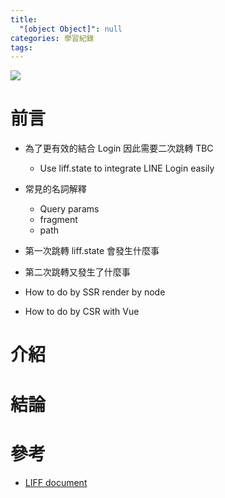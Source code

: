 ```yaml
---
title:
  "[object Object]": null
categories: 學習紀錄
tags:
---
```


![](https://i.imgur.com/0QAGPDc.png)

# 前言

- 為了更有效的結合 Login 因此需要二次跳轉 TBC
  - Use liff.state to integrate LINE Login easily
- 常見的名詞解釋

  - Query params
  - fragment
  - path

- 第一次跳轉 liff.state 會發生什麼事
- 第二次跳轉又發生了什麼事

- How to do by SSR render by node
- How to do by CSR with Vue
<!-- more -->

# 介紹

# 結論

# 參考

- [LIFF document](https://developers.line.biz/en/docs/liff/opening-liff-app/)
